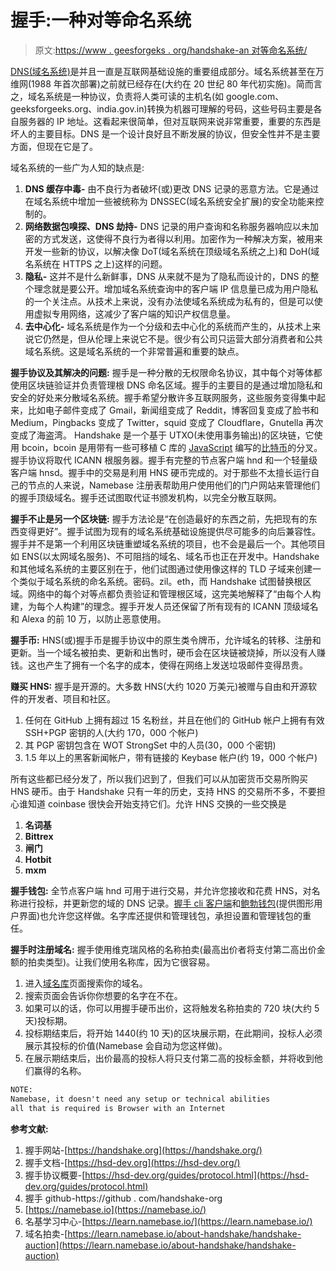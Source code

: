 # 握手:一种对等命名系统

> 原文:[https://www . geesforgeks . org/handshake-an 对等命名系统/](https://www.geeksforgeeks.org/handshake-an-peer-to-peer-naming-system/)

[DNS(域名系统)](https://www.geeksforgeeks.org/domain-name-system-dns-in-application-layer/)是并且一直是互联网基础设施的重要组成部分。域名系统甚至在万维网(1988 年首次部署)之前就已经存在(大约在 20 世纪 80 年代初实施)。简而言之，域名系统是一种协议，负责将人类可读的主机名(如 google.com、geeksforgeeks.org、india.gov.in)转换为机器可理解的号码，这些号码主要是各自服务器的 IP 地址。这看起来很简单，但对互联网来说非常重要，重要的东西是坏人的主要目标。DNS 是一个设计良好且不断发展的协议，但安全性并不是主要方面，但现在它是了。

域名系统的一些广为人知的缺点是:

1.  **DNS 缓存中毒-**
    由不良行为者破坏(或)更改 DNS 记录的恶意方法。它是通过在域名系统中增加一些被统称为 DNSSEC(域名系统安全扩展)的安全功能来控制的。
2.  **网络数据包嗅探、DNS 劫持-**
    DNS 记录的用户查询和名称服务器响应以未加密的方式发送，这使得不良行为者得以利用。加密作为一种解决方案，被用来开发一些新的协议，以解决像 DoT(域名系统在顶级域名系统之上)和 DoH(域名系统在 HTTPS 之上)这样的问题。
3.  **隐私-**
    这并不是什么新鲜事，DNS 从来就不是为了隐私而设计的，DNS 的整个理念就是要公开。增加域名系统查询中的客户端 IP 信息量已成为用户隐私的一个关注点。从技术上来说，没有办法使域名系统成为私有的，但是可以使用虚拟专用网络，这减少了客户端的知识产权信息量。
4.  **去中心化-**
    域名系统是作为一个分级和去中心化的系统而产生的，从技术上来说它仍然是，但从伦理上来说它不是。很少有公司只运营大部分消费者和公共域名系统。这是域名系统的一个非常普遍和重要的缺点。

**握手协议及其解决的问题:**
握手是一种分散的无权限命名协议，其中每个对等体都使用区块链验证并负责管理根 DNS 命名区域。握手的主要目的是通过增加隐私和安全的好处来分散域名系统。握手希望分散许多互联网服务，这些服务变得集中起来，比如电子邮件变成了 Gmail，新闻组变成了 Reddit，博客回复变成了脸书和 Medium，Pingbacks 变成了 Twitter，squid 变成了 Cloudflare，Gnutella 再次变成了海盗湾。
Handshake 是一个基于 UTXO(未使用事务输出)的区块链，它使用 bcoin，bcoin 是用带有一些可移植 C 库的 [JavaScript](https://www.geeksforgeeks.org/javascript-tutorial/) 编写的[比特币](https://www.geeksforgeeks.org/what-is-bitcoin/)的分叉。握手协议将取代 ICANN 根服务器。握手有完整的节点客户端 hnd 和一个轻量级客户端 hnsd。握手中的交易是利用 HNS 硬币完成的。对于那些不太擅长运行自己的节点的人来说，Namebase 注册表帮助用户使用他们的门户网站来管理他们的握手顶级域名。握手还试图取代证书颁发机构，以完全分散互联网。

**握手不止是另一个区块链:**
握手方法论是“在创造最好的东西之前，先把现有的东西变得更好”。握手试图为现有的域名系统基础设施提供尽可能多的向后兼容性。握手并不是第一个利用区块链重塑域名系统的项目，也不会是最后一个。其他项目如 ENS(以太网域名服务)、不可阻挡的域名、域名币也正在开发中。Handshake 和其他域名系统的主要区别在于，他们试图通过使用像这样的 TLD 子域来创建一个类似于域名系统的命名系统。密码。zil。eth，而 Handshake 试图替换根区域。网络中的每个对等点都负责验证和管理根区域，这完美地解释了“由每个人构建，为每个人构建”的理念。握手开发人员还保留了所有现有的 ICANN 顶级域名和 Alexa 的前 10 万，以防止恶意使用。

**握手币:**
HNS(或)握手币是握手协议中的原生类令牌币，允许域名的转移、注册和更新。当一个域名被拍卖、更新和出售时，硬币会在区块链被烧掉，所以没有人赚钱。这也产生了拥有一个名字的成本，使得在网络上发送垃圾邮件变得昂贵。

**赚买 HNS:**
握手是开源的。大多数 HNS(大约 1020 万美元)被赠与自由和开源软件的开发者、项目和社区。

1.  任何在 GitHub 上拥有超过 15 名粉丝，并且在他们的 GitHub 帐户上拥有有效 SSH+PGP 密钥的人(大约 170，000 个帐户)
2.  其 PGP 密钥包含在 WOT StrongSet 中的人员(30，000 个密钥)
3.  1.5 年以上的黑客新闻帐户，带有链接的 Keybase 帐户(约 19，000 个帐户)

所有这些都已经分发了，所以我们迟到了，但我们可以从加密货币交易所购买 HNS 硬币。由于 Handshake 只有一年的历史，支持 HNS 的交易所不多，不要担心谁知道 coinbase 很快会开始支持它们。允许 HNS 交换的一些交换是

1.  **名词基**
2.  **Bittrex**
3.  **闸门**
4.  **Hotbit**
5.  **mxm**

**握手钱包:**
全节点客户端 hnd 可用于进行交易，并允许您接收和花费 HNS，对名称进行投标，并更新您的域的 DNS 记录。[握手 cli 客户端](https://hsd-dev.org/guides/wallet.html)和[鲍勃钱包](https://github.com/kyokan/bob-wallet)(提供图形用户界面)也允许您这样做。名字库还提供和管理钱包，承担设置和管理钱包的重任。

**握手时注册域名:**
握手使用维克瑞风格的名称拍卖(最高出价者将支付第二高出价金额的拍卖类型)。让我们使用名称库，因为它很容易。

1.  进入[域名库](https://www.namebase.io/domains)页面搜索你的域名。
2.  搜索页面会告诉你你想要的名字在不在。
3.  如果可以的话，你可以用握手硬币出价，这将触发名称拍卖的 720 块(大约 5 天)投标期。
4.  投标期结束后，将开始 1440(约 10 天)的区块展示期，在此期间，投标人必须展示其投标的价值(Namebase 会自动为您这样做)。
5.  在展示期结束后，出价最高的投标人将只支付第二高的投标金额，并将收到他们赢得的名称。

```html
NOTE: 
Namebase, it doesn't need any setup or technical abilities 
all that is required is Browser with an Internet
```

**参考文献:**

1.  握手网站-[https://handshake.org](https://handshake.org/)
2.  握手文档-[https://hsd-dev.org](https://hsd-dev.org/)
3.  握手协议概要-[https://hsd-dev.org/guides/protocol.html](https://hsd-dev.org/guides/protocol.html)
4.  握手 github-https://github . com/handshake-org
5.  [https://namebase.io](https://namebase.io/)
6.  名基学习中心-[https://learn.namebase.io/](https://learn.namebase.io/)
7.  域名拍卖-[https://learn.namebase.io/about-handshake/handshake-auction](https://learn.namebase.io/about-handshake/handshake-auction)